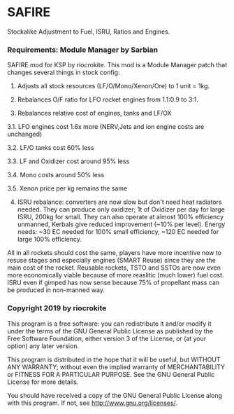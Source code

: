 # SAFIRE
Stockalike Adjustment to Fuel, ISRU, Ratios and Engines.

### Requirements: Module Manager by Sarbian

SAFIRE mod for KSP by riocrokite. This mod is a Module Manager patch that changes several things in stock config:

1. Adjusts all stock resources (LF/O/Mono/Xenon/Ore) to 1 unit = 1kg.

2. Rebalances O/F ratio for LFO rocket engines from 1.1:0.9 to 3:1.

3. Rebalances relative cost of engines, tanks and LF/OX

3.1. LFO engines cost 1.6x more (NERV,Jets and ion engine costs are unchanged)

3.2. LF/O tanks cost 60% less

3.3. LF and Oxidizer cost around 95% less

3.4. Mono costs around 50% less

3.5. Xenon price per kg remains the same

4. ISRU rebalance: converters are now slow but don't need heat radiators needed. They can produce only oxidizer; 1t of Oxidizer per day for large ISRU, 200kg for small. They can also operate at almost 100% efficiency unmanned, Kerbals give reduced improvement (~10% per level). Energy needs: ~30 EC needed for 100% small efficiency, ~120 EC needed for large 100% efficiency.

All in all rockets should cost the same, players have more incentive now to resuse stages and especially engines (SMART Reuse) since they are the main cost of the rocket. Reusable rockets, TSTO and SSTOs are now even more economically viable because of more reaslitic (much lower) fuel cost. ISRU even if gimped has now sense because 75% of propellant mass can be produced in non-manned way. 

### Copyright 2019 by riocrokite

This program is a free software: you can redistribute it and/or modify it under the terms of the GNU General Public License as published by the Free Software Foundation, either version 3 of the License, or (at your option) any later version.

This program is distributed in the hope that it will be useful, but WITHOUT ANY WARRANTY; without even the implied warranty of MERCHANTABILITY or FITNESS FOR A PARTICULAR PURPOSE.  See the GNU General Public License for more details.

You should have received a copy of the GNU General Public License along with this program.  If not, see <http://www.gnu.org/licenses/>.
